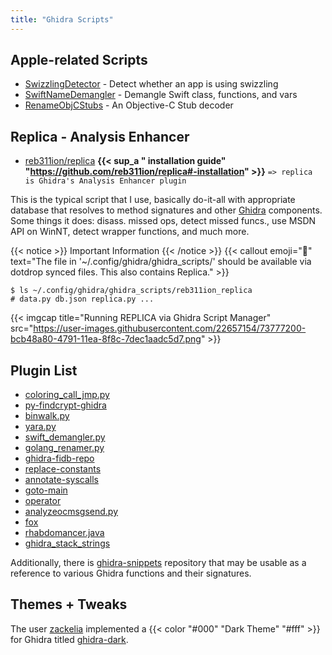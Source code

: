 ```yaml
---
title: "Ghidra Scripts"
---
```


## Apple-related Scripts

* [SwizzlingDetector](https://github.com/LaurieWired/iOS_Reverse_engineering/blob/main/SwizzlingDetector.py) - Detect whether an app is using swizzling
* [SwiftNameDemangler](https://github.com/LaurieWired/iOS_Reverse_Engineering/blob/main/SwiftNameDemangler.py) - Demangle Swift class, functions, and vars
* [RenameObjCStubs](https://github.com/level3tjg/ghidra_scripts) - An Objective-C Stub decoder

## Replica - Analysis Enhancer

* [reb311ion/replica](https://github.com/reb311ion/replica) **{{< sup_a " installation guide" "https://github.com/reb311ion/replica#-installation" >}}**  `=> replica is Ghidra's Analysis Enhancer plugin`

This is the typical script that I use, basically do-it-all with appropriate database that resolves to method signatures and other [Ghidra](/ghidra-and-related) components. Some things it does: disass. missed ops, detect missed funcs., use MSDN API on WinNT, detect wrapper functions, and much more.

{{< notice >}}
Important Information
{{< /notice >}}
{{< callout emoji="🐉" text="The file in '~/.config/ghidra/ghidra_scripts/' should be available via dotdrop synced files. This also contains Replica." >}}

```
$ ls ~/.config/ghidra/ghidra_scripts/reb311ion_replica
# data.py db.json replica.py ...
```

{{< imgcap title="Running REPLICA via Ghidra Script Manager"  src="https://user-images.githubusercontent.com/22657154/73777200-bcb48a80-4791-11ea-8f8c-7dec1aadc5d7.png" >}}

## Plugin List

* [coloring_call_jmp.py](https://github.com/AllsafeCyberSecurity/ghidra_scripts#coloring_call_jmppy)
* [py-findcrypt-ghidra](https://github.com/AllsafeCyberSecurity/py-findcrypt-ghidra#py-findcrypt-ghidra)
* [binwalk.py](https://github.com/ghidraninja/ghidra_scripts#binwalkpy)
* [yara.py](https://github.com/ghidraninja/ghidra_scripts#yarapy)
* [swift_demangler.py](https://github.com/ghidraninja/ghidra_scripts#swift_demanglerpy)
* [golang_renamer.py](https://github.com/ghidraninja/ghidra_scripts#golang_renamerpy)
* [ghidra-fidb-repo](https://github.com/threatrack/ghidra-fidb-repo#ghidra-function-id-dataset-repository)
* [replace-constants](https://github.com/0xb0bb/pwndra#replace-constants)
* [annotate-syscalls](https://github.com/0xb0bb/pwndra#annotate-syscalls)
* [goto-main](https://github.com/0xb0bb/pwndra#goto-main)
* [operator](https://github.com/tacnetsol/ghidra_scripts/blob/master/readmes/operator.md)
* [analyzeocmsgsend.py](https://github.com/PAGalaxyLab/ghidra_scripts#analyzeocmsgsendpy)
* [fox](https://github.com/federicodotta/ghidra-scripts/tree/main/FOX)
* [rhabdomancer.java](https://github.com/0xdea/ghidra-scripts/blob/main/Rhabdomancer.java)
* [ghidra_stack_strings](https://github.com/zxgio/ghidra_stack_strings)

Additionally, there is [ghidra-snippets](https://github.com/HackOvert/GhidraSnippets) repository that may be usable as a reference to various Ghidra functions and their signatures.

## Themes + Tweaks

The user [zackelia](https://github.com/zackelia/) implemented a {{< color "#000" "Dark Theme" "#fff" >}} for Ghidra titled [ghidra-dark](https://github.com/zackelia/ghidra-dark).
